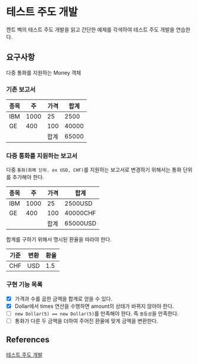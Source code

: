# 테스트 주도 개발

켄트 벡의 테스트 주도 개발을 읽고 간단한 예제를 각색하여 테스트 주도 개발을 연습한다.

## 요구사항

다중 통화를 지원하는 Money 객체

### 기존 보고서

| 종목 | 주 | 가격 | 합계 |
| --- | --- | --- | --- |
| IBM | 1000 | 25 | 2500 |
| GE | 400 | 100 | 40000 |
|  |  | 합계 | 65000 |

### 다중 통화를 지원하는 보고서

다중 `통화(화폐 단위. ex USD, CHF)`를 지원하는 보고서로 변경하기 위해서는 통화 단위를 추가해야 한다.

| 종목 | 주 | 가격 | 합계 |
| --- | --- | --- | --- |
| IBM | 1000 | 25 | 2500USD |
| GE | 400 | 100 | 40000CHF |
|  |  | 합계 | 65000USD |

합계를 구하기 위해서 명시된 환율을 따라야 한다.

| 기준  | 변환 | 환율 |
|-----| --- | --- |
| CHF | USD | 1.5 |

### 구현 기능 목록

* [x] 가격과 수를 곱한 금액을 합계로 얻을 수 있다.
* [x] Dollar에서 times 연산을 수행하면 amount의 상태가 바뀌지 않아야 한다.
* [ ] `new Dollar(5) == new Dollar(5)`를 만족해야 한다. 즉 `동등성`을 만족한다.
* [ ] 통화가 다른 두 금액을 더하여 주어진 환율에 맞게 금액을 변환한다.

## References

[테스트 주도 개발](http://www.yes24.com/Product/Goods/12246033)
